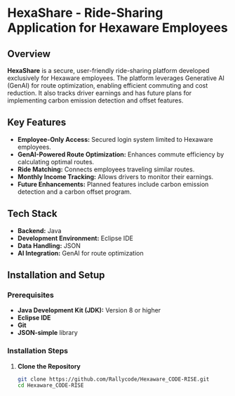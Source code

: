 # HexaShare - Ride-Sharing Application for Hexaware Employees

## Overview
**HexaShare** is a secure, user-friendly ride-sharing platform developed exclusively for Hexaware employees. The platform leverages Generative AI (GenAI) for route optimization, enabling efficient commuting and cost reduction. It also tracks driver earnings and has future plans for implementing carbon emission detection and offset features.

## Key Features
- **Employee-Only Access:** Secured login system limited to Hexaware employees.
- **GenAI-Powered Route Optimization:** Enhances commute efficiency by calculating optimal routes.
- **Ride Matching:** Connects employees traveling similar routes.
- **Monthly Income Tracking:** Allows drivers to monitor their earnings.
- **Future Enhancements:** Planned features include carbon emission detection and a carbon offset program.

## Tech Stack
- **Backend:** Java
- **Development Environment:** Eclipse IDE
- **Data Handling:** JSON
- **AI Integration:** GenAI for route optimization

## Installation and Setup

### Prerequisites
- **Java Development Kit (JDK):** Version 8 or higher
- **Eclipse IDE**
- **Git**
- **JSON-simple** library

### Installation Steps
1. **Clone the Repository**
   ```bash
   git clone https://github.com/Rallycode/Hexaware_CODE-RISE.git
   cd Hexaware_CODE-RISE
